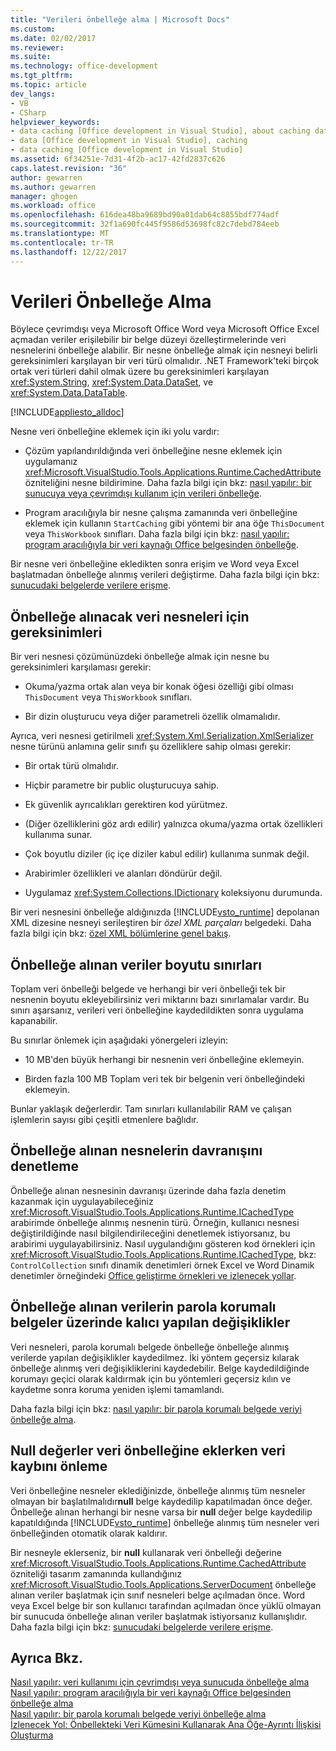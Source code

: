 ```yaml
---
title: "Verileri önbelleğe alma | Microsoft Docs"
ms.custom: 
ms.date: 02/02/2017
ms.reviewer: 
ms.suite: 
ms.technology: office-development
ms.tgt_pltfrm: 
ms.topic: article
dev_langs:
- VB
- CSharp
helpviewer_keywords:
- data caching [Office development in Visual Studio], about caching data
- data [Office development in Visual Studio], caching
- data caching [Office development in Visual Studio]
ms.assetid: 6f34251e-7d31-4f2b-ac17-42fd2837c626
caps.latest.revision: "36"
author: gewarren
ms.author: gewarren
manager: ghogen
ms.workload: office
ms.openlocfilehash: 616dea48ba9689bd90a01dab64c8855bdf774adf
ms.sourcegitcommit: 32f1a690fc445f9586d53698fc82c7debd784eeb
ms.translationtype: MT
ms.contentlocale: tr-TR
ms.lasthandoff: 12/22/2017
---
```

# <a name="caching-data"></a>Verileri Önbelleğe Alma
  Böylece çevrimdışı veya Microsoft Office Word veya Microsoft Office Excel açmadan veriler erişilebilir bir belge düzeyi özelleştirmelerinde veri nesnelerini önbelleğe alabilir. Bir nesne önbelleğe almak için nesneyi belirli gereksinimleri karşılayan bir veri türü olmalıdır. .NET Framework'teki birçok ortak veri türleri dahil olmak üzere bu gereksinimleri karşılayan <xref:System.String>, <xref:System.Data.DataSet>, ve <xref:System.Data.DataTable>.  
  
 [!INCLUDE[appliesto_alldoc](../vsto/includes/appliesto-alldoc-md.md)]  
  
 Nesne veri önbelleğine eklemek için iki yolu vardır:  
  
-   Çözüm yapılandırıldığında veri önbelleğine nesne eklemek için uygulamanız <xref:Microsoft.VisualStudio.Tools.Applications.Runtime.CachedAttribute> özniteliğini nesne bildirimine. Daha fazla bilgi için bkz: [nasıl yapılır: bir sunucuya veya çevrimdışı kullanım için verileri önbelleğe](../vsto/how-to-cache-data-for-use-offline-or-on-a-server.md).  
  
-   Program aracılığıyla bir nesne çalışma zamanında veri önbelleğine eklemek için kullanın `StartCaching` gibi yöntemi bir ana öğe `ThisDocument` veya `ThisWorkbook` sınıfları. Daha fazla bilgi için bkz: [nasıl yapılır: program aracılığıyla bir veri kaynağı Office belgesinden önbelleğe](../vsto/how-to-programmatically-cache-a-data-source-in-an-office-document.md).  
  
 Bir nesne veri önbelleğine ekledikten sonra erişim ve Word veya Excel başlatmadan önbelleğe alınmış verileri değiştirme. Daha fazla bilgi için bkz: [sunucudaki belgelerde verilere erişme](../vsto/accessing-data-in-documents-on-the-server.md).  
  
## <a name="requirements-for-data-objects-to-be-cached"></a>Önbelleğe alınacak veri nesneleri için gereksinimleri  
 Bir veri nesnesi çözümünüzdeki önbelleğe almak için nesne bu gereksinimleri karşılaması gerekir:  
  
-   Okuma/yazma ortak alan veya bir konak öğesi özelliği gibi olması `ThisDocument` veya `ThisWorkbook` sınıfları.  
  
-   Bir dizin oluşturucu veya diğer parametreli özellik olmamalıdır.  
  
 Ayrıca, veri nesnesi getirilmeli <xref:System.Xml.Serialization.XmlSerializer> nesne türünü anlamına gelir sınıfı şu özelliklere sahip olması gerekir:  
  
-   Bir ortak türü olmalıdır.  
  
-   Hiçbir parametre bir public oluşturucuya sahip.  
  
-   Ek güvenlik ayrıcalıkları gerektiren kod yürütmez.  
  
-   (Diğer özelliklerini göz ardı edilir) yalnızca okuma/yazma ortak özellikleri kullanıma sunar.  
  
-   Çok boyutlu diziler (iç içe diziler kabul edilir) kullanıma sunmak değil.  
  
-   Arabirimler özellikleri ve alanları döndürür değil.  
  
-   Uygulamaz <xref:System.Collections.IDictionary> koleksiyonu durumunda.  
  
 Bir veri nesnesini önbelleğe aldığınızda [!INCLUDE[vsto_runtime](../vsto/includes/vsto-runtime-md.md)] depolanan XML dizesine nesneyi serileştiren bir *özel XML parçaları* belgedeki. Daha fazla bilgi için bkz: [özel XML bölümlerine genel bakış](../vsto/custom-xml-parts-overview.md).  
  
## <a name="cached-data-size-limits"></a>Önbelleğe alınan veriler boyutu sınırları  
 Toplam veri önbelleği belgede ve herhangi bir veri önbelleği tek bir nesnenin boyutu ekleyebilirsiniz veri miktarını bazı sınırlamalar vardır. Bu sınırı aşarsanız, verileri veri önbelleğine kaydedildikten sonra uygulama kapanabilir.  
  
 Bu sınırlar önlemek için aşağıdaki yönergeleri izleyin:  
  
-   10 MB'den büyük herhangi bir nesnenin veri önbelleğine eklemeyin.  
  
-   Birden fazla 100 MB Toplam veri tek bir belgenin veri önbelleğindeki eklemeyin.  
  
 Bunlar yaklaşık değerlerdir. Tam sınırları kullanılabilir RAM ve çalışan işlemlerin sayısı gibi çeşitli etmenlere bağlıdır.  
  
## <a name="controlling-the-behavior-of-cached-objects"></a>Önbelleğe alınan nesnelerin davranışını denetleme  
 Önbelleğe alınan nesnesinin davranışı üzerinde daha fazla denetim kazanmak için uygulayabileceğiniz <xref:Microsoft.VisualStudio.Tools.Applications.Runtime.ICachedType> arabirimde önbelleğe alınmış nesnenin türü. Örneğin, kullanıcı nesnesi değiştirildiğinde nasıl bilgilendirileceğini denetlemek istiyorsanız, bu arabirimi uygulayabilirsiniz. Nasıl uygulandığını gösteren kod örnekleri için <xref:Microsoft.VisualStudio.Tools.Applications.Runtime.ICachedType>, bkz: `ControlCollection` sınıfı dinamik denetimleri örnek Excel ve Word Dinamik denetimler örneğindeki [Office geliştirme örnekleri ve izlenecek yollar](../vsto/office-development-samples-and-walkthroughs.md).  
  
## <a name="persisting-changes-to-cached-data-in-password-protected-documents"></a>Önbelleğe alınan verilerin parola korumalı belgeler üzerinde kalıcı yapılan değişiklikler  
 Veri nesneleri, parola korumalı belgede önbelleğe önbelleğe alınmış verilerde yapılan değişiklikler kaydedilmez. İki yöntem geçersiz kılarak önbelleğe alınmış veri değişikliklerini kaydedebilir. Belge kaydedildiğinde korumayı geçici olarak kaldırmak için bu yöntemleri geçersiz kılın ve kaydetme sonra koruma yeniden işlemi tamamlandı.  
  
 Daha fazla bilgi için bkz: [nasıl yapılır: bir parola korumalı belgede veriyi önbelleğe alma](../vsto/how-to-cache-data-in-a-password-protected-document.md).  
  
## <a name="preventing-data-loss-when-adding-null-values-to-the-data-cache"></a>Null değerler veri önbelleğine eklerken veri kaybını önleme  
 Veri önbelleğine nesneler eklediğinizde, önbelleğe alınmış tüm nesneler olmayan bir başlatılmalıdır**null** belge kaydedilip kapatılmadan önce değer. Önbelleğe alınan herhangi bir nesne varsa bir **null** değer belge kaydedilip kapatıldığında [!INCLUDE[vsto_runtime](../vsto/includes/vsto-runtime-md.md)] önbelleğe alınmış tüm nesneler veri önbelleğinden otomatik olarak kaldırır.  
  
 Bir nesneyle eklerseniz, bir **null** kullanarak veri önbelleği değerine <xref:Microsoft.VisualStudio.Tools.Applications.Runtime.CachedAttribute> özniteliği tasarım zamanında kullandığınız <xref:Microsoft.VisualStudio.Tools.Applications.ServerDocument> önbelleğe alınan veriler başlatmak için sınıf nesneleri belge açılmadan önce. Word veya Excel belge bir son kullanıcı tarafından açılmadan önce yüklü olmayan bir sunucuda önbelleğe alınan veriler başlatmak istiyorsanız kullanışlıdır. Daha fazla bilgi için bkz: [sunucudaki belgelerde verilere erişme](../vsto/accessing-data-in-documents-on-the-server.md).  
  
## <a name="see-also"></a>Ayrıca Bkz.  
 [Nasıl yapılır: veri kullanımı için çevrimdışı veya sunucuda önbelleğe alma](../vsto/how-to-cache-data-for-use-offline-or-on-a-server.md)   
 [Nasıl yapılır: program aracılığıyla bir veri kaynağı Office belgesinden önbelleğe alma](../vsto/how-to-programmatically-cache-a-data-source-in-an-office-document.md)   
 [Nasıl yapılır: bir parola korumalı belgede veriyi önbelleğe alma](../vsto/how-to-cache-data-in-a-password-protected-document.md)   
 [İzlenecek Yol: Önbellekteki Veri Kümesini Kullanarak Ana Öğe-Ayrıntı İlişkisi Oluşturma](../vsto/walkthrough-creating-a-master-detail-relation-using-a-cached-dataset.md)  
  
  